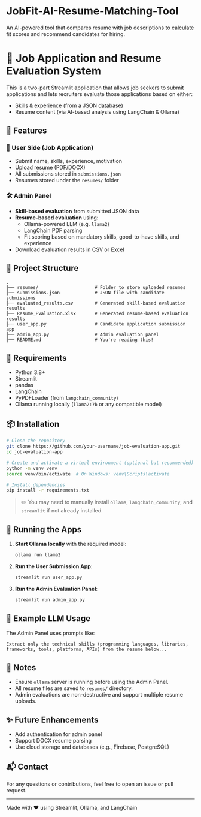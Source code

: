 # JobFit-AI-Resume-Matching-Tool
An AI-powered tool that compares resume with job descriptions to calculate fit scores and recommend candidates for hiring.
# 🧠 Job Application and Resume Evaluation System

This is a two-part Streamlit application that allows job seekers to submit applications and lets recruiters evaluate those applications based on either:
- Skills & experience (from a JSON database)
- Resume content (via AI-based analysis using LangChain & Ollama)

## 🚀 Features

### 👤 User Side (Job Application)
- Submit name, skills, experience, motivation
- Upload resume (PDF/DOCX)
- All submissions stored in `submissions.json`
- Resumes stored under the `resumes/` folder

### 🛠️ Admin Panel
- **Skill-based evaluation** from submitted JSON data
- **Resume-based evaluation** using:
  - Ollama-powered LLM (e.g. `llama2`)
  - LangChain PDF parsing
  - Fit scoring based on mandatory skills, good-to-have skills, and experience
- Download evaluation results in CSV or Excel

## 📁 Project Structure

```
.
├── resumes/                     # Folder to store uploaded resumes
├── submissions.json             # JSON file with candidate submissions
├── evaluated_results.csv        # Generated skill-based evaluation results
├── Resume_Evaluation.xlsx       # Generated resume-based evaluation results
├── user_app.py                  # Candidate application submission app
├── admin_app.py                 # Admin evaluation panel
├── README.md                    # You're reading this!
```

## 🧠 Requirements

- Python 3.8+
- Streamlit
- pandas
- LangChain
- PyPDFLoader (from `langchain_community`)
- Ollama running locally (`llama2:7b` or any compatible model)

## 📦 Installation

```bash
# Clone the repository
git clone https://github.com/your-username/job-evaluation-app.git
cd job-evaluation-app

# Create and activate a virtual environment (optional but recommended)
python -m venv venv
source venv/bin/activate  # On Windows: venv\Scripts\activate

# Install dependencies
pip install -r requirements.txt
```

> ✏️ You may need to manually install `ollama`, `langchain_community`, and `streamlit` if not already installed.

## 🏁 Running the Apps

1. **Start Ollama locally** with the required model:
   ```bash
   ollama run llama2
   ```

2. **Run the User Submission App**:
   ```bash
   streamlit run user_app.py
   ```

3. **Run the Admin Evaluation Panel**:
   ```bash
   streamlit run admin_app.py
   ```

## 📄 Example LLM Usage

The Admin Panel uses prompts like:
```text
Extract only the technical skills (programming languages, libraries, frameworks, tools, platforms, APIs) from the resume below...
```

## 📌 Notes

- Ensure `ollama` server is running before using the Admin Panel.
- All resume files are saved to `resumes/` directory.
- Admin evaluations are non-destructive and support multiple resume uploads.

## ✨ Future Enhancements

- Add authentication for admin panel
- Support DOCX resume parsing
- Use cloud storage and databases (e.g., Firebase, PostgreSQL)

## 📬 Contact

For any questions or contributions, feel free to open an issue or pull request.

---

Made with ❤️ using Streamlit, Ollama, and LangChain
